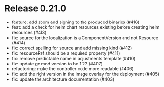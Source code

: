 # Release 0.21.0

- feature: add sbom and signing to the produced binaries (#416)
- feat: add a check for helm chart resources existing before creating helm resources (#413)
- fix: source for the localization is a ComponentVersion and not Resource (#414)
- fix: correct spelling for source and add missing kind (#412)
- fix: resourceRef should be a required property (#411)
- fix: remove predictable name in adjustments template (#410)
- fix: update go mod version to be 1.22 (#407)
- refactoring: make the controller code more readable (#406)
- fix: add the right version in the image overlay for the deployment (#405)
- fix: update the architecture documentation (#403)
